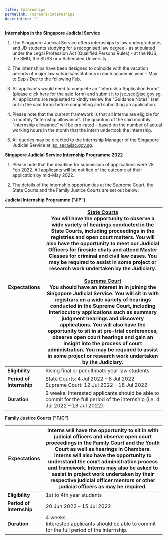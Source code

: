 ```yaml
---
title: Internships
permalink: /careers/internships
description: ""
---
```

**Internships in the Singapore Judicial Service**

1. The Singapore Judicial Service offers internships to law undergraduates and JD students studying for a recognised law degree - as stipulated under the Legal Profession Act (Qualified Persons Rules) - at the NUS, the SMU, the SUSS or a Scheduled University. 

2. The internships have been designed to coincide with the vacation periods of major law schools/institutions in each academic year – May to Sep / Dec to the following Feb.

3. All applicants would need to complete an "Internship Application Form" (please click [here](https://go.gov.sg/judicialinternshipapplicationform) for the said form) and submit it to jsc_sec@jsc.gov.sg.  All applicants are requested to kindly review the “Guidance Notes” (set out in the said form) before completing and submitting an application. 

4. Please note that the current framework is that all interns are eligible for a monthly “internship allowance”.  The quantum of the said monthly “internship allowance” will be pro-rated – based on the number of actual working hours in the month that the intern undertook the internship. 

5. All queries may be directed to the Internship Manager of the Singapore Judicial Service at jsc_sec@jsc.gov.sg.


**Singapore Judicial Service Internship Programme 2022**

1. Please note that the deadline for submission of applications were 28 Feb 2022. All applicants will be notified of the outcome of their application by mid-May 2022. 


2. The details of the internship opportunities at the Supreme Court, the State Courts and the Family Justice Courts are set out below:

**Judicial Internship Programme ("JIP")**

|**Expectations** |**<u>State Courts</u>**<br> You will have the opportunity to observe a wide variety of hearings conducted in the State Courts, including proceedings in the registries and open court matters. You will also have the opportunity to meet our Judicial Officers for fireside chats and attend Master Classes for criminal and civil law cases. You may be required to assist in some project or research work undertaken by the Judiciary. <br><br>**<u>Supreme Court</u>**<br> You should have an interest in in joining the Singapore Judicial Service. You will sit in with registrars on a wide variety of hearings conducted in the Supreme Court, including interlocutory applications such as summary judgment hearings and discovery applications. You will also have the opportunity to sit in at pre-trial conferences, observe open court hearings and gain an insight into the process of court administration. You may be required to assist in some project or research work undertaken by the Judiciary. |
| -------  | -------- | 
| **Eligibility**| Rising final or penultimate year law students|
| **Period of   Internship**  |State Courts: 4 Jul 2022 – 8 Jul 2022  <br> Supreme Court: 12 Jul 2022 – 18 Jul 2022 |
|**Duration**| 2 weeks. Interested applicants should be able to commit for the full period of the internship (i.e. 4 Jul 2022 – 18 Jul 2022). |

**Family Justice Courts ("FJC")**

|**Expectations** |Interns will have the opportunity to sit in with judicial officers and observe open court proceedings in the Family Court and the Youth Court as well as hearings in Chambers. Interns will also have the opportunity to understand the court administration process and framework. Interns may also be asked to assist in project work undertaken by their respective judicial officer mentors or other judicial officers as may be required.  | 
| -------- | -------- |
| **Eligibility** | 1st to 4th year students |
|**Period of Internship**| 20 Jun 2022 – 15 Jul 2022 |
|**Duration**| 4 weeks. <br> Interested applicants should be able to commit for the full period of the internship. |